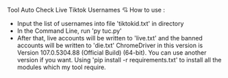 Tool Auto Check Live Tiktok Usernames
💘 How to use : 
  - Input the list of usernames into file 'tiktokid.txt' in directory
  - In the Command Line, run 'py tuc.py'
  - After that, live accounts will be written to 'live.txt' and the banned accounts will be written to 'die.txt'
ChromeDriver in this version is Version 107.0.5304.88 (Official Build) (64-bit). You can use another version if you want.
Using 'pip install -r requirements.txt' to install all the modules which my tool require.
